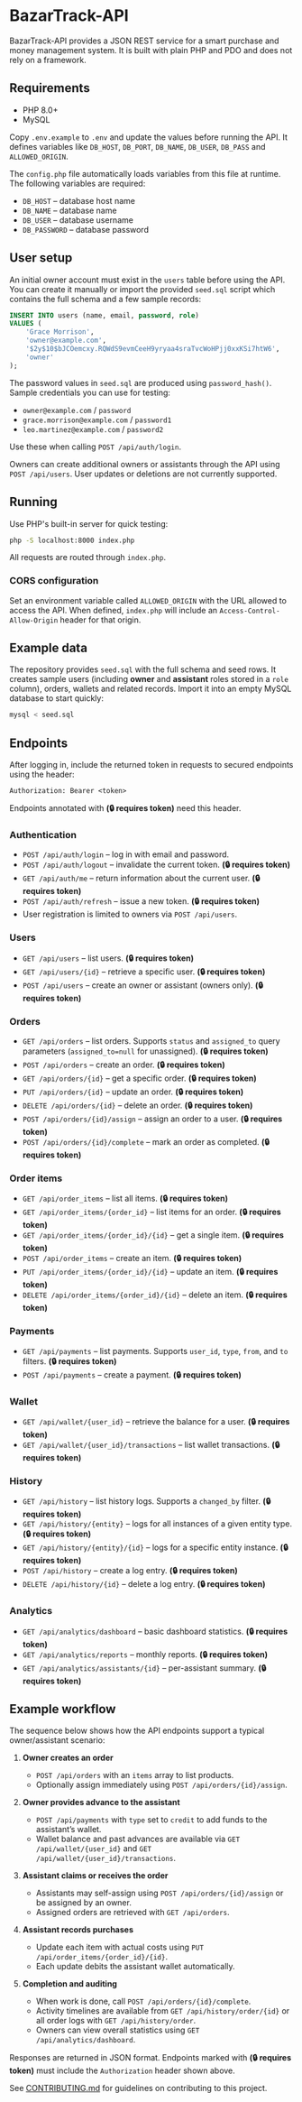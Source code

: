 # BazarTrack-API

BazarTrack-API provides a JSON REST service for a smart purchase and money management system. It is built with plain PHP and PDO and does not rely on a framework.

## Requirements

- PHP 8.0+
- MySQL

Copy `.env.example` to `.env` and update the values before running the API.
It defines variables like `DB_HOST`, `DB_PORT`, `DB_NAME`, `DB_USER`, `DB_PASS` and `ALLOWED_ORIGIN`.

The `config.php` file automatically loads variables from this file at runtime.
The following variables are required:

- `DB_HOST` – database host name
- `DB_NAME` – database name
- `DB_USER` – database username
- `DB_PASSWORD` – database password 

## User setup

An initial owner account must exist in the `users` table before using the API.
You can create it manually or import the provided `seed.sql` script which
contains the full schema and a few sample records:

```sql
INSERT INTO users (name, email, password, role)
VALUES (
    'Grace Morrison',
    'owner@example.com',
    '$2y$10$bJCOemcxy.RQWdS9evmCeeH9yryaa4sraTvcWoHPjj0xxKSi7htW6',
    'owner'
);
```

The password values in `seed.sql` are produced using `password_hash()`.
Sample credentials you can use for testing:
- `owner@example.com` / `password`
- `grace.morrison@example.com` / `password1`
- `leo.martinez@example.com` / `password2`

Use these when calling `POST /api/auth/login`.

Owners can create additional owners or assistants through the API using
`POST /api/users`. User updates or deletions are not currently supported.

## Running

Use PHP's built-in server for quick testing:

```bash
php -S localhost:8000 index.php
```

All requests are routed through `index.php`.

### CORS configuration

Set an environment variable called `ALLOWED_ORIGIN` with the URL allowed to access
the API. When defined, `index.php` will include an `Access-Control-Allow-Origin`
header for that origin.

## Example data

The repository provides `seed.sql` with the full schema and seed rows. It
creates sample users (including **owner** and **assistant** roles stored in a
`role` column), orders, wallets and related records. Import it into an empty
MySQL database to start quickly:

```bash
mysql < seed.sql
```

## Endpoints

After logging in, include the returned token in requests to secured endpoints using the header:

```text
Authorization: Bearer <token>
```

Endpoints annotated with **(🔒 requires token)** need this header.

### Authentication
- `POST /api/auth/login` – log in with email and password.
- `POST /api/auth/logout` – invalidate the current token. **(🔒 requires token)**
- `GET /api/auth/me` – return information about the current user. **(🔒 requires token)**
- `POST /api/auth/refresh` – issue a new token. **(🔒 requires token)**
- User registration is limited to owners via `POST /api/users`.

### Users
- `GET /api/users` – list users. **(🔒 requires token)**
- `GET /api/users/{id}` – retrieve a specific user. **(🔒 requires token)**
- `POST /api/users` – create an owner or assistant (owners only). **(🔒 requires token)**

### Orders
- `GET /api/orders` – list orders. Supports `status` and `assigned_to` query parameters (`assigned_to=null` for unassigned). **(🔒 requires token)**
- `POST /api/orders` – create an order. **(🔒 requires token)**
- `GET /api/orders/{id}` – get a specific order. **(🔒 requires token)**
- `PUT /api/orders/{id}` – update an order. **(🔒 requires token)**
- `DELETE /api/orders/{id}` – delete an order. **(🔒 requires token)**
- `POST /api/orders/{id}/assign` – assign an order to a user. **(🔒 requires token)**
- `POST /api/orders/{id}/complete` – mark an order as completed. **(🔒 requires token)**

### Order items
- `GET /api/order_items` – list all items. **(🔒 requires token)**
- `GET /api/order_items/{order_id}` – list items for an order. **(🔒 requires token)**
- `GET /api/order_items/{order_id}/{id}` – get a single item. **(🔒 requires token)**
- `POST /api/order_items` – create an item. **(🔒 requires token)**
- `PUT /api/order_items/{order_id}/{id}` – update an item. **(🔒 requires token)**
- `DELETE /api/order_items/{order_id}/{id}` – delete an item. **(🔒 requires token)**

### Payments
- `GET /api/payments` – list payments. Supports `user_id`, `type`, `from`, and `to` filters. **(🔒 requires token)**
- `POST /api/payments` – create a payment. **(🔒 requires token)**

### Wallet
- `GET /api/wallet/{user_id}` – retrieve the balance for a user. **(🔒 requires token)**
- `GET /api/wallet/{user_id}/transactions` – list wallet transactions. **(🔒 requires token)**

### History
- `GET /api/history` – list history logs. Supports a `changed_by` filter. **(🔒 requires token)**
- `GET /api/history/{entity}` – logs for all instances of a given entity type. **(🔒 requires token)**
- `GET /api/history/{entity}/{id}` – logs for a specific entity instance. **(🔒 requires token)**
- `POST /api/history` – create a log entry. **(🔒 requires token)**
- `DELETE /api/history/{id}` – delete a log entry. **(🔒 requires token)**

### Analytics
- `GET /api/analytics/dashboard` – basic dashboard statistics. **(🔒 requires token)**
- `GET /api/analytics/reports` – monthly reports. **(🔒 requires token)**
- `GET /api/analytics/assistants/{id}` – per-assistant summary. **(🔒 requires token)**

## Example workflow

The sequence below shows how the API endpoints support a typical owner/assistant
scenario:

1. **Owner creates an order**
   - `POST /api/orders` with an `items` array to list products.
   - Optionally assign immediately using `POST /api/orders/{id}/assign`.

2. **Owner provides advance to the assistant**
   - `POST /api/payments` with `type` set to `credit` to add funds to the assistant’s wallet.
   - Wallet balance and past advances are available via `GET /api/wallet/{user_id}` and
     `GET /api/wallet/{user_id}/transactions`.

3. **Assistant claims or receives the order**
   - Assistants may self-assign using `POST /api/orders/{id}/assign` or be assigned by an owner.
   - Assigned orders are retrieved with `GET /api/orders`.

4. **Assistant records purchases**
   - Update each item with actual costs using `PUT /api/order_items/{order_id}/{id}`.
   - Each update debits the assistant wallet automatically.

5. **Completion and auditing**
   - When work is done, call `POST /api/orders/{id}/complete`.
   - Activity timelines are available from `GET /api/history/order/{id}` or all order logs with `GET /api/history/order`.
   - Owners can view overall statistics using `GET /api/analytics/dashboard`.

Responses are returned in JSON format. Endpoints marked with **(🔒 requires token)** must include the `Authorization` header shown above.

See [CONTRIBUTING.md](CONTRIBUTING.md) for guidelines on contributing to this project.
